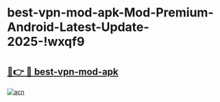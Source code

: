 # best-vpn-mod-apk-Mod-Premium-Android-Latest-Update-2025-!wxqf9

# <h2><a href="https://h4uauj.esa.edu.pl?title=best-vpn-mod-apk&ref=wxqf9">🔗👉 🔴 best-vpn-mod-apk</a></h2>

[![acn](https://github.com/user-attachments/assets/0f9c940e-d8b0-45ae-aac7-cd30a18b3e1c)](https://h4uauj.esa.edu.pl?title=best-vpn-mod-apk&ref=wxqf9)

